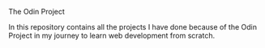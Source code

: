 The Odin Project

In this repository contains all the projects I have done because of the Odin Project in my journey to learn web development from scratch.
